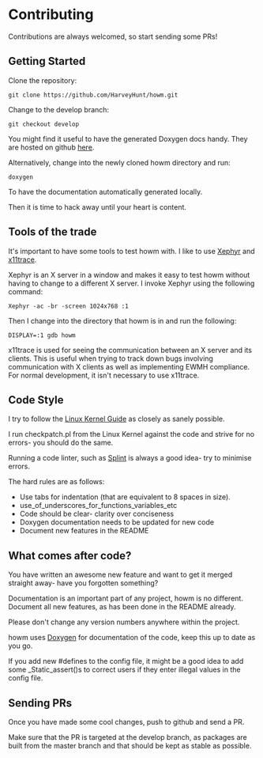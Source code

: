 # Contributing

Contributions are always welcomed, so start sending some PRs!

## Getting Started

Clone the repository:

    git clone https://github.com/HarveyHunt/howm.git
  
Change to the develop branch:

    git checkout develop
    
You might find it useful to have the generated Doxygen docs handy. They are hosted on github
[here](http://harveyhunt.github.io/howm/). 

Alternatively, change into the newly cloned howm directory and run:

    doxygen
    
To have the documentation automatically generated locally.
  
Then it is time to hack away until your heart is content.

## Tools of the trade

It's important to have some tools to test howm with. I like to use [Xephyr](http://www.freedesktop.org/wiki/Software/Xephyr/) and [x11trace](http://xtrace.alioth.debian.org/).

Xephyr is an X server in a window and makes it easy to test howm without having to change to a different X server. I invoke Xephyr using the following command:

    Xephyr -ac -br -screen 1024x768 :1

Then I change into the directory that howm is in and run the following:

    DISPLAY=:1 gdb howm
    
x11trace is used for seeing the communication between an X server and its clients. This is useful when trying to track down bugs involving communication with X clients as well as implementing EWMH compliance. For normal development, it isn't necessary to use x11trace.

## Code Style

I try to follow the [Linux Kernel Guide](https://www.kernel.org/doc/Documentation/CodingStyle) as closely as sanely possible.

I run checkpatch.pl from the Linux Kernel against the code and strive for no errors- you should do the same.

Running a code linter, such as [Splint](http://www.splint.org/) is always a good idea- try to minimise errors.

The hard rules are as follows:

  * Use tabs for indentation (that are equivalent to 8 spaces in size).
  * use_of_underscores_for_functions_variables_etc
  * Code should be clear- clarity over conciseness
  * Doxygen documentation needs to be updated for new code
  * Document new features in the README

## What comes after code?

You have written an awesome new feature and want to get it merged straight away- have you forgotten something?

Documentation is an important part of any project, howm is no different. Document all new features, as has been done
in the README already.

Please don't change any version numbers anywhere within the project.

howm uses [Doxygen](http://www.stack.nl/~dimitri/doxygen/) for documentation of the code, keep this up to date as you go.

If you add new #defines to the config file, it might be a good idea to add some _Static_assert()s to correct users if they enter illegal values in the config file.

## Sending PRs

Once you have made some cool changes, push to github and send a PR.

Make sure that the PR is targeted at the develop branch, as packages are built from the master branch and that should be kept as stable as possible.
